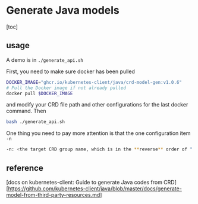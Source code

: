 # Generate Java models

[toc]

## usage

A demo is in `./generate_api.sh`

First, you need to make sure docker has been pulled

```bash
DOCKER_IMAGE="ghcr.io/kubernetes-client/java/crd-model-gen:v1.0.6"
# Pull the Docker image if not already pulled
docker pull $DOCKER_IMAGE
```

and modify your CRD file path and other configurations for the last docker command. Then

```bash
bash ./generate_api.sh
```

One thing you need to pay more attention is that the one configuration item `-n`

```bash
-n: <the target CRD group name, which is in the **reverse** order of ".spec.group">
```

## reference

[docs on kubernetes-client: Guide to generate Java codes from CRD][https://github.com/kubernetes-client/java/blob/master/docs/generate-model-from-third-party-resources.md]
